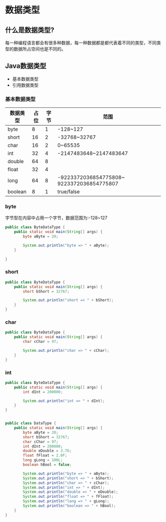 # 数据类型
## 什么是数据类型?
<p>每一种编程语言都会有很多种数据，每一种数据都是都代表着不同的类型，不同类型的数据所占空间也是不同的。</p>

## Java数据类型
- 基本数据类型
- 引用数据类型

### 基本数据类型
  | 数据类型 | 占位 | 字节 | 范围                                      |
  | -------- | ---- | ---- | ----------------------------------------- |
  | byte     | 8    | 1    | -128~127                                  |
  | short    | 16   | 2    | -32768~32767                              |
  | char     | 16   | 2    | 0~65535                                   |
  | int      | 32   | 4    | -2147483648~2147483647                    |
  | double   | 64   | 8    |                                           |
  | float    | 32   | 4    |                                           |
  | long     | 64   | 8    | -9223372036854775808~ 9223372036854775807 |
  | boolean  | 8    | 1    | true/false                                |

### byte
<p>字节型在内容中占用一个字节，数据范围为:-128~127</p>


```Java
public class ByteDataType {
    public static void main(String[] args) {
        byte aByte = 20;

        System.out.println("byte => " + aByte);
    }
    
}
```

### short
<p></p>

```Java
public class ByteDataType {
    public static void main(String[] args) {
        short bShort = 32767;

        System.out.println("short => " + bShort);
    }
}
```

### char
<p></p>

```Java
public class ByteDataType {
    public static void main(String[] args) {
        char cChar = 97;

        System.out.println("char => " + cChar);
    }
}
```

### int
<p></p>

```Java
public class ByteDataType {
    public static void main(String[] args) {
        int dInt = 200000;

        System.out.println("int => " + dInt);
    }
}
```

```Java

public class DataType {
    public static void main(String[] args) {
        byte aByte = 20;
        short bShort = 32767;
        char cChar = 97;
        int dInt = 200000;
        double eDouble = 3.7D;
        float fFloat = 2.0F;
        long gLong = 100L;
        boolean hBool = false;

        System.out.println("byte => " + aByte);
        System.out.println("short => " + bShort);
        System.out.println("char => " + cChar);
        System.out.println("int => " + dInt);
        System.out.println("double => " + eDouble);
        System.out.println("float => " + fFloat);
        System.out.println("long => " + gLong);
        System.out.println("boolean => " + hBool);
    }
}
```

